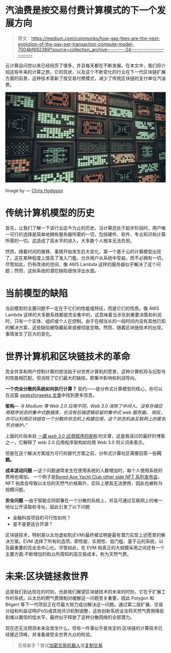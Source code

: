 # 汽油费是按交易付费计算模式的下一个发展方向

> 原文：<https://medium.com/coinmonks/how-gas-fees-are-the-next-evolution-of-the-pay-per-transaction-compute-model-7004bf692389?source=collection_archive---------24----------------------->

云计算自问世以来已经经历了很多，并且每天都在不断发展。在本文中，我们将介绍这些年来的计算之旅，它的现状，以及这个不断变化的行业在下一代区块链扩展方面的前景，这种技术革新了按交易付费模式，减少了传统区块链的支付单位汽油费。

![](img/f97c1a5e28ece6382a1e5d10e27a1cf7.png)

Image by — [Chris Hodgson](https://www.artstation.com/christopherhodgson)

# 传统计算机模型的历史

首先，让我们了解一下该行业迄今为止的历史。当计算还处于起步阶段时，用户唯一可行的选择是简单地拥有服务器所需的一切，包括硬件、软件、专业知识和计算所需的一切。这造成了高水平的进入，大多数个人根本无法负担。

然而，随着时间的推移，事情开始发生巨大变化，第一个基于云的计算模型出现了。这在某种程度上提高了准入门槛，允许用户从系统中受益，而不必拥有一切。尽管如此，仍有改进的空间，像 AWS Lambda 这样的服务器似乎解决了这个问题；然而，这些系统的潜在缺陷很快浮出水面。

# 当前模型的缺陷

当前模型的主要问题不一定在于它们的性能或特征，而是它们的性质。像 AWS Lambda 这样的大多数系统都是完全集中的，这意味着当涉及到重要决策和利润时，只有一个实体、组织或个人在控制。由于在相当长的一段时间内没有其他已知的解决方案，这些缺陷被隐藏起来或被彻底忽略。然而，随着区块链技术的出现，事情发生了巨大的变化。

# 世界计算机和区块链技术的革命

完全共享和用户控制计算的想法始于对世界计算机的愿景，这种计算机将与旧型号的性能相匹配，但消除了它们最大的缺陷，即集中影响和利润导向。

**一个完全分散的系统如何执行计算？**
契约——是分布式计算模型的核心，你可以在这篇 [geeksforgeeks 文章](https://www.geeksforgeeks.org/smart-contracts/)中找到更多信息。

**架构**—
*与 Medium 等 Web 2.0 应用不同，Web 3.0 消除了中间人。没有存储应用程序状态的集中式数据库，也没有后端逻辑驻留的集中式 web 服务器。
相反，你可以利用区块链在一个分散的状态机上构建应用，这个状态机由互联网上的匿名节点维护。”*

上面的片段来自 [*一篇 web 3.0 应用程序的架构*](https://www.preethikasireddy.com/post/the-architecture-of-a-web-3-0-application) 的文章，这是我读过的最好的博客之一，它解释了 web 2.0 应用程序架构如何用 Web 3.0 同义词来表示。

但是在这个解决方案成为可行的替代方案之前，分布式计算社区需要回答一些**问题。**

**成本波动问题** —这个问题通常发生在使用系统的人数增加时，每个人使用系统的费用也增加。
一个例子是[Bored Ape Yacht Club other side NFT 系列发布会](https://www.cnet.com/personal-finance/crypto/how-bored-ape-yacht-club-broke-ethereum/)，NFT 拍卖会导致以太坊的天然气价格飙升，实际上使其无法使用，因此也被称为规模问题。

**安全问题** —由于智能合同部署在一个分散的系统上，并且可通过互联网上的唯一地址公开读取和寻址，因此引发了以下问题

*   金融科技项目的可行性如何？
*   是不是更适合开源？

区块链技术，特别是以太坊虚拟机(EVM)最终被证明是最有潜力实现上述愿景的解决方案。EVM 选择了所有的选项，即性能、实用性、低门槛、基于云的系统，以及最重要的完全去中心化。尽管如此，在 EVM 和真正的大规模采用之间还有一个主要方面:不断增加的和众所周知的高交易成本，称为天然气费。

# 未来:区块链拯救世界

这是我们到达现在的时刻，也是我们展望区块链技术的未来的时刻，它在于扩展工作的系统。以太坊的燃气费限制对缓解这一问题至关重要，因此 Polygon 和 Bitgert 等下一代项目正在尽最大努力成功解决这一问题。通过第二层扩展、交易分组和利益证明(PoS)或其他共识机制调整，这些创新系统设法将天然气费用降低到难以置信的低水平，最终似乎释放了这种分散网络的全部潜力。

现在还无法预测未来会发生什么，但有一件事似乎是肯定的:区块链的计算技术已经接近顶峰，并准备接受全世界大众的检验。

> 交易新手？尝试[加密交易机器人](/coinmonks/crypto-trading-bot-c2ffce8acb2a)或[复制交易](/coinmonks/top-10-crypto-copy-trading-platforms-for-beginners-d0c37c7d698c)